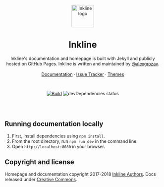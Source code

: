 <p align="center">
    <a href="http://inkline.io/">
        <img src="https://raw.githubusercontent.com/inkline/inkline.io/master/src/resources/logo.png" alt="Inkline logo" width=72 height=72>
    </a>
</p>

<h1 align="center">Inkline</h1>
    
<p align="center">
    Inkline's documentation and homepage is built with Jekyll and publicly hosted on GitHub Pages. Inkline is 
    written and maintained by <a href="https://twitter.com/alexgrozav">@alexgrozav</a>. 
    <br/>
    <br/>
    <a href="http://inkline.io">Documentation</a>
    ·
    <a href="https://github.com/inkline/inkline/issues">Issue Tracker</a>
    ·
    <a href="http://inkline.io/themes">Themes</a>
</p>

<br/>
  
<p align="center">
    <a href="https://travis-ci.org/inkline/inkline.io"><img src="https://travis-ci.org/inkline/inkline.io.svg?branch=master" alt="Build"></a>
    <img src="https://img.shields.io/david/inkline/inkline.io.svg?style=popout" alt="devDependencies status">
</p>

<br/>
<br/>

## Running documentation locally

1. First, install dependencies using `npm install`.
2. From the root directory, run `npm run dev` in the command line.
3. Open `http://localhost:8080` in your browser.

## Copyright and license
Homepage and documentation copyright 2017-2018 [Inkline Authors](https://github.com/inkline/inkline.io/graphs/contributors). 
Docs released under [Creative Commons](https://github.com/inkline/inkline.io/blob/master/docs/LICENSE).
